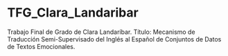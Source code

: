 # TFG_Clara_Landaribar

Trabajo Final de Grado de Clara Landaríbar. 
Título: Mecanismo de Traducción Semi-Supervisado del Inglés al Español de Conjuntos de Datos de Textos Emocionales.
